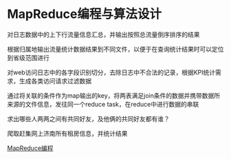 # MapReduce编程与算法设计

对日志数据中的上下行流量信息汇总，并输出按照总流量倒序排序的结果


根据归属地输出流量统计数据结果到不同文件，以便于在查询统计结果时可以定位到省级范围进行


对web访问日志中的各字段识别切分，去除日志中不合法的记录，根据KPI统计需求，生成各类访问请求过滤数据

通过将关联的条件作为map输出的key，将两表满足join条件的数据并携带数据所来源的文件信息，发往同一个reduce task，在reduce中进行数据的串联


求出哪些人两两之间有共同好友，及他俩的共同好友都有谁？


爬取赶集网上济南所有租房信息，并统计结果


[MapReduce编程](http://124.232.152.147:8081/ylitech-bd/portal/coursePlay/2102078c9ad44ad39ca5b8414a93d214)